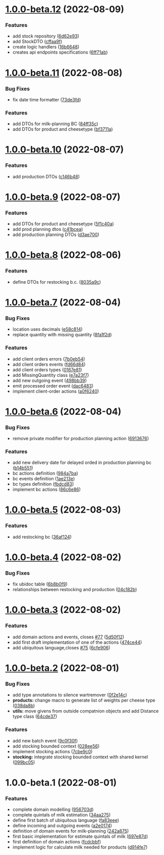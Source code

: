 # [1.0.0-beta.12](https://github.com/atedeg/mdm/compare/v1.0.0-beta.11...v1.0.0-beta.12) (2022-08-09)


### Features

* add stock repository ([6d62e93](https://github.com/atedeg/mdm/commit/6d62e93c119e25a592e896373df813df67b14782))
* add StockDTO ([cffaa9f](https://github.com/atedeg/mdm/commit/cffaa9f4bb42e000e27aa4905daeb6c47b0c59c5))
* create logic handlers ([16b6648](https://github.com/atedeg/mdm/commit/16b6648ac9c1680529e4e6bee089be02f41448e4))
* creates api endpoints specifications ([6ff71ab](https://github.com/atedeg/mdm/commit/6ff71ab44f86aa59df6049928f6dd115c452b60a))

# [1.0.0-beta.11](https://github.com/atedeg/mdm/compare/v1.0.0-beta.10...v1.0.0-beta.11) (2022-08-08)


### Bug Fixes

* fix date time formatter ([73de3fd](https://github.com/atedeg/mdm/commit/73de3fdff5e37030aa2006e3073e2e0aa7dc0a1c))


### Features

* add DTOs for milk-planning BC ([84ff35c](https://github.com/atedeg/mdm/commit/84ff35ce01367bc561c09db785170f5691f28ac2))
* add DTOs for product and cheesetype ([bf3711a](https://github.com/atedeg/mdm/commit/bf3711a0fdc9bc6e9c98f0bc068d241b9643b737))

# [1.0.0-beta.10](https://github.com/atedeg/mdm/compare/v1.0.0-beta.9...v1.0.0-beta.10) (2022-08-07)


### Features

* add production DTOs ([c146b48](https://github.com/atedeg/mdm/commit/c146b489d0fbdaf803bc415c4520f00ae16450c6))

# [1.0.0-beta.9](https://github.com/atedeg/mdm/compare/v1.0.0-beta.8...v1.0.0-beta.9) (2022-08-07)


### Features

* add DTOs for product and cheesetype ([5f1c40a](https://github.com/atedeg/mdm/commit/5f1c40ad23c26a15b9904f4e02740f77c90d44f4))
* add prod planning dtos ([c41bcea](https://github.com/atedeg/mdm/commit/c41bcea4af51fa5814369fa025c2de5eec298b2d))
* add production planning DTOs ([d3ae700](https://github.com/atedeg/mdm/commit/d3ae700dc71a14edb7a2853d998f6e7ecea944c4))

# [1.0.0-beta.8](https://github.com/atedeg/mdm/compare/v1.0.0-beta.7...v1.0.0-beta.8) (2022-08-06)


### Features

* define DTOs for restocking b.c. ([8035a9c](https://github.com/atedeg/mdm/commit/8035a9c0e4b74ad10eb5b265ea10baa9d63accbc))

# [1.0.0-beta.7](https://github.com/atedeg/mdm/compare/v1.0.0-beta.6...v1.0.0-beta.7) (2022-08-04)


### Bug Fixes

* location uses decimals ([e58c814](https://github.com/atedeg/mdm/commit/e58c81436ce1bca5ab75a377262c3e59afa95737))
* replace quantity with missing quantity ([8fa1f2d](https://github.com/atedeg/mdm/commit/8fa1f2d10f3c140eb0f98234793708073fb24a7b))


### Features

* add client orders errors ([7b0eb54](https://github.com/atedeg/mdm/commit/7b0eb5464032dd5f91f43ee7d5a1bc8c2f3b6f69))
* add client orders events ([fd66d84](https://github.com/atedeg/mdm/commit/fd66d8422201db21d56a1675a44ab25d1eef8473))
* add client orders types ([0167e81](https://github.com/atedeg/mdm/commit/0167e8139855e656517ea89422bedad5a6ef228e))
* add MissingQuantity class ([e7a23f7](https://github.com/atedeg/mdm/commit/e7a23f72e9c4babdcd89e9688fa5539cc59e8e53))
* add new outgoing event ([498bb39](https://github.com/atedeg/mdm/commit/498bb39de6160c2edf224d0eaccc57b3c9d83510))
* emit processed order event ([dac6483](https://github.com/atedeg/mdm/commit/dac64834f8bae9b8271f935b70f61ca5a46cb2ff))
* implement client-order actions ([a0f6240](https://github.com/atedeg/mdm/commit/a0f624037198bbff0fd3102936122e6165aba943))

# [1.0.0-beta.6](https://github.com/atedeg/mdm/compare/v1.0.0-beta.5...v1.0.0-beta.6) (2022-08-04)


### Bug Fixes

* remove private modifier for production planning action ([6913676](https://github.com/atedeg/mdm/commit/69136763fcd2ab8001994a5fdebf08d58706c553))


### Features

* add new delivery date for delayed orded in production planning bc ([b14b551](https://github.com/atedeg/mdm/commit/b14b551de76f7a01f27da18161f3cd7eee728691))
* bc actions definition ([984a7ba](https://github.com/atedeg/mdm/commit/984a7ba6e6813d73e7285e4d6c4af9e756e645b2))
* bc events definition ([1ae213e](https://github.com/atedeg/mdm/commit/1ae213e4af772da429d072941a7844c7838a0a12))
* bc types definition ([fbdcd83](https://github.com/atedeg/mdm/commit/fbdcd837a169d53e414810b74003d6672d0118b4))
* implement bc actions ([86c6e86](https://github.com/atedeg/mdm/commit/86c6e869432d3def47e7ff6f0a3bbbb63e4c3f5f))

# [1.0.0-beta.5](https://github.com/atedeg/mdm/compare/v1.0.0-beta.4...v1.0.0-beta.5) (2022-08-03)


### Features

* add restocking bc ([36af124](https://github.com/atedeg/mdm/commit/36af124611279107621dca88931483f72eb8ec81))

# [1.0.0-beta.4](https://github.com/atedeg/mdm/compare/v1.0.0-beta.3...v1.0.0-beta.4) (2022-08-02)


### Bug Fixes

* fix ubidoc table ([6b8b0f9](https://github.com/atedeg/mdm/commit/6b8b0f9b152f5c526163116ddb0cfc551e091e2c))
* relationships between restocking and production ([04c182b](https://github.com/atedeg/mdm/commit/04c182b7bc2461d1a5908f82ddf3fcc4150c0a74))

# [1.0.0-beta.3](https://github.com/atedeg/mdm/compare/v1.0.0-beta.2...v1.0.0-beta.3) (2022-08-02)


### Features

* add domain actions and events, closes [#77](https://github.com/atedeg/mdm/issues/77) ([5d50f12](https://github.com/atedeg/mdm/commit/5d50f1221cb6fe5348a711cba2d5d3b0edb81c66))
* add first draft implementation of one of the actions ([474ce44](https://github.com/atedeg/mdm/commit/474ce44f9d7c849307775cd233fe22bc55fc5e81))
* add ubiquitous language,closes [#75](https://github.com/atedeg/mdm/issues/75) ([6cfe906](https://github.com/atedeg/mdm/commit/6cfe906cd70361719c9c24dabc676157b2b4e976))

# [1.0.0-beta.2](https://github.com/atedeg/mdm/compare/v1.0.0-beta.1...v1.0.0-beta.2) (2022-08-01)


### Bug Fixes

* add type annotations to silence wartremover ([0f2e14c](https://github.com/atedeg/mdm/commit/0f2e14c94e479848e2f83052d48145db449a353c))
* **products:** change macro to generate list of weights per cheese type ([038da8b](https://github.com/atedeg/mdm/commit/038da8b78adf337c0bc34ad06bb224abceaed0a7))
* **utils:** move givens from outside compatnion objects and add Distance type class ([64cde37](https://github.com/atedeg/mdm/commit/64cde377efc26a844ce93899390df5939f0ec9f6))


### Features

* add new batch event ([9c0f30f](https://github.com/atedeg/mdm/commit/9c0f30fed2e8192ce96b1aa86f082c5cdf0c6dfa))
* add stocking bounded context ([028ee56](https://github.com/atedeg/mdm/commit/028ee56eff798fa7a6f63eabdb19e77c7ace4b79))
* implement stocking actions ([7cbe9c0](https://github.com/atedeg/mdm/commit/7cbe9c0fa2a6dc7b2ecdfbba9a32d16bdcb17695))
* **stocking:** integrate stocking bounded context with shared kernel ([099bc05](https://github.com/atedeg/mdm/commit/099bc05fd440dc3c582e1ed849076b57c6ca70a9))

# 1.0.0-beta.1 (2022-08-01)


### Features

* complete domain modelling ([956703d](https://github.com/atedeg/mdm/commit/956703d9a4144d5e95dec5264ef4e179f0ee4626))
* complete quintals of milk estimation ([34aa275](https://github.com/atedeg/mdm/commit/34aa275fb14bba2a3264679d4f7b72f67e592fbb))
* define first batch of ubiquitous language ([fa83eee](https://github.com/atedeg/mdm/commit/fa83eeeec89b037a7b3c20ef0e71828bd2039140))
* define incoming and outgoing events ([a2e0174](https://github.com/atedeg/mdm/commit/a2e01748f7a94c7d2117a44e10c7ca048f3690bb))
* definition of domain events for milk-planning ([242a875](https://github.com/atedeg/mdm/commit/242a875a1684d22ace87ba51d04b4a5b1589c790))
* first basic implementation for estimate quintals of milk ([697e87d](https://github.com/atedeg/mdm/commit/697e87df07da321d200e29d499396b362743f9cf))
* first definition of domain actions ([fcdcbbf](https://github.com/atedeg/mdm/commit/fcdcbbf16818d8103e595fd9f44476f77e2fa0be))
* implement logic for calculate milk needed for products ([d914fe7](https://github.com/atedeg/mdm/commit/d914fe7bafa9211be938c4bd61d064bf8f9774e0))
